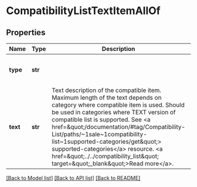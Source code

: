 # CompatibilityListTextItemAllOf

## Properties
Name | Type | Description | Notes
------------ | ------------- | ------------- | -------------
**type** | **str** |  | [optional] [default to 'TEXT']
**text** | **str** | Text description of the compatible item. Maximum length of the text depends on category where compatible item is used. Should be used in categories where TEXT version of compatible list is supported. See &lt;a href&#x3D;\&quot;/documentation/#tag/Compatibility-List/paths/~1sale~1compatibility-list~1supported-categories/get\&quot;&gt; supported-categories&lt;/a&gt; resource. &lt;a href&#x3D;\&quot;../../compatibility_list\&quot; target&#x3D;\&quot;_blank\&quot;&gt;Read more&lt;/a&gt;. | 

[[Back to Model list]](../README.md#documentation-for-models) [[Back to API list]](../README.md#documentation-for-api-endpoints) [[Back to README]](../README.md)


